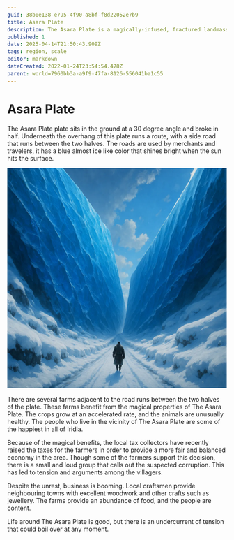 ```yaml
---
guid: 38b0e138-e795-4f90-a8bf-f8d22052e7b9
title: Asara Plate
description: The Asara Plate is a magically-infused, fractured landmass providing prosperity to local farmers, though recent tax hikes and corruption rumors are causing unrest.
published: 1
date: 2025-04-14T21:50:43.909Z
tags: region, scale
editor: markdown
dateCreated: 2022-01-24T23:54:54.478Z
parent: world=7960bb3a-a9f9-47fa-8126-556041ba1c55
---
```


# Asara Plate
The Asara Plate plate sits in the ground at a 30 degree angle and broke in half. Underneath the overhang of this plate runs a route, with a side road that runs between the two halves. The roads are used by merchants and travelers, it has a blue almost ice like color that shines bright when the sun hits the surface.

![asara-plate.webp](/images/world/asara-plate.webp)

There are several farms adjacent to the road runs between the two halves of the plate. These farms benefit from the magical properties of The Asara Plate. The crops grow at an accelerated rate, and the animals are unusually healthy. The people who live in the vicinity of The Asara Plate are some of the happiest in all of Iridia.

Because of the magical benefits, the local tax collectors have recently raised the taxes for the farmers in order to provide a more fair and balanced economy in the area. Though some of the farmers support this decision, there is a small and loud group that calls out the suspected corruption. This has led to tension and arguments among the villagers.

Despite the unrest, business is booming. Local craftsmen provide neighbouring towns with excellent woodwork and other crafts such as jewellery. The farms provide an abundance of food, and the people are content.

Life around The Asara Plate is good, but there is an undercurrent of tension that could boil over at any moment.
